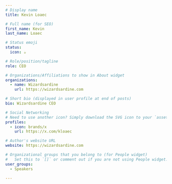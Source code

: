 ```yaml
---
# Display name
title: Kevin Loaec

# Full name (for SEO)
first_name: Kevin
last_name: Loaec

# Status emoji
status:
  icon: ☕️

# Role/position/tagline
role: CEO

# Organizations/Affiliations to show in About widget
organizations:
  - name: Wizardsardine
    url: https://wizardsardine.com

# Short bio (displayed in user profile at end of posts)
bio: Wizardsardine CEO

# Social Networking
# Need to use another icon? Simply download the SVG icon to your `assets/media/icons/` folder.
profiles:
  - icon: brands/x
    url: https://x.com/kloaec

# Author's website URL
website: https://wizardsardine.com

# Organizational groups that you belong to (for People widget)
#   Set this to `[]` or comment out if you are not using People widget.
user_groups:
  - Speakers

---
```

